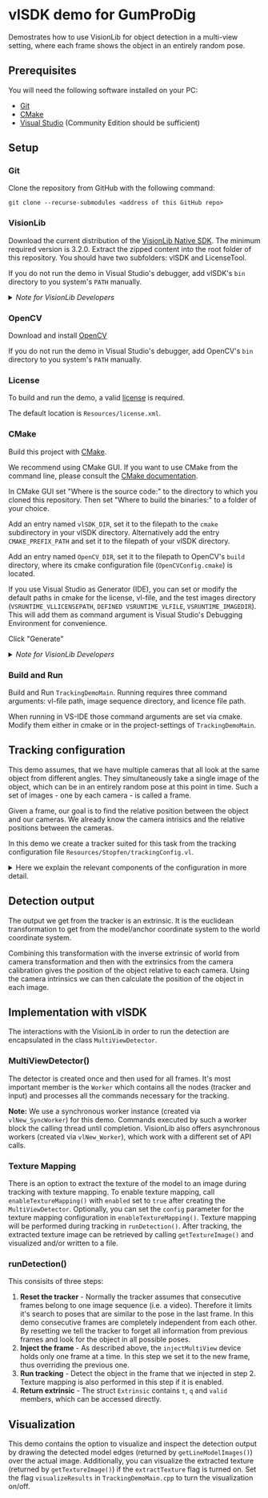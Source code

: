 # vlSDK demo for GumProDig

Demostrates how to use VisionLib for object detection in a multi-view setting, where each frame shows the object in an entirely random pose.

## Prerequisites

You will need the following software installed on your PC:
- [Git](https://git-scm.com/download/win)
- [CMake](https://cmake.org/download/)
- [Visual Studio](https://visualstudio.microsoft.com/de/downloads/) (Community Edition should be sufficient)

## Setup

### Git

Clone the repository from GitHub with the following command:

`git clone --recurse-submodules <address of this GitHub repo>`

### VisionLib

Download the current distribution of the [VisionLib Native SDK](https://visionlib.com/develop/downloads/).
The minimum required version is 3.2.0.
Extract the zipped content into the root folder of this repository. You should have two subfolders: vlSDK and LicenseTool.

If you do not run the demo in Visual Studio's debugger, add vlSDK's `bin` directory to you system's `PATH` manually.

<details><Summary> <i>Note for VisionLib Developers</i></Summary>

You can also use your own locally-built binaries of the VisionLib Native SDK for this demo. To this end:
- build the target `INSTALL` of the vlSDK project
- in CMAKE (of this demo), set the variable `vlSDK_DIR` to the `cmake` subdirectory of your self-built and installed vlSDK

In Visual Studio the Debugging-Environment will then automatically contain a path variable that points to the directory with the binaries of your `INSTALL`-ed vlSDK. This works for `Release`, `RelWithDebInfo`, and `Debug`configurations.

</details>


### OpenCV

Download and install [OpenCV](https://opencv.org/releases/) 

If you do not run the demo in Visual Studio's debugger, add OpenCV's `bin` directory to you system's `PATH` manually.

### License

To build and run the demo, a valid [license](https://docs.visionlib.com/v2.2.0/licensing.html) is required.

The default location is `Resources/license.xml`.

### CMake

Build this project with [CMake](https://cmake.org/download/).

We recommend using CMake GUI. 
If you want to use CMake from the command line, please consult the [CMake documentation](https://cmake.org/cmake/help/v3.2/manual/cmake.1.html).

In CMake GUI set "Where is the source code:" to the directory to which you cloned this repository.
Then set "Where to build the binaries:" to a folder of your choice. 

Add an entry named `vlSDK_DIR`, set it to the filepath to the `cmake` subdirectory in your vlSDK directory.
Alternatively add the entry `CMAKE_PREFIX_PATH` and set it to the filepath of your vlSDK directory.

Add an entry named `OpenCV_DIR`, set it to the filepath to OpenCV's `build` directory, where its cmake configuration file (`OpenCVConfig.cmake`) is located.

If you use Visual Studio as Generator (IDE), you can set or modify the default paths in cmake for the license, vl-file, and the test images directory (`VSRUNTIME_VLLICENSEPATH`, `DEFINED VSRUNTIME_VLFILE`,  `VSRUNTIME_IMAGEDIR`). This will add them as command argument is Visual Studio's Debugging Environment for convenience.

Click "Generate"

<details><Summary> <i>Note for VisionLib Developers</i></Summary>

If you have built the vlSDK from the repository, make sure that the `vlSDK_DIR` variable points to the `cmake`-subdirectory of your `INSTALL`-ed vlSDK. (see above)

You can also use the `**TESTING**`-alias for `VSRUNTIME_VLLICENSEPATH` instead of a file path as long as you are in Visometry's VPN. 

</details>

### Build and Run

Build and Run `TrackingDemoMain`. Running requires three command arguments: vl-file path, image sequence directory, and licence file path.

When running in VS-IDE those command arguments are set via cmake. Modify them either in cmake or in the project-settings of `TrackingDemoMain`.

## Tracking configuration

This demo assumes, that we have multiple cameras that all look at the same object from different angles. 
They simultaneously take a single image of the object, which can be in an entirely random pose at this point in time. 
Such a set of images - one by each camera - is called a frame.

Given a frame, our goal is to find the relative position between the object and our cameras.
We already know the camera intrisics and the relative positions between the cameras.

In this demo we create a tracker suited for this task from the tracking configuration file `Resources/Stopfen/trackingConfig.vl`.

<details><Summary> Here we explain the relevant components of the configuration in more detail. </Summary>
<br></br>

### Object model

A CAD model of the object. For details see https://docs.visionlib.com/v3.2.0/#/Using_VisionLib/Tracking_Essentials/PreparingModels

_In our example_: `Resources/Stopfen/UVMappedStopfen_m.obj`

### Tracker

Specifies the type and the parameters of the tracking algorithm and the tracking anchor, which contains the object model, the cameras to be used, and the workspace.

_In our example_: `"tracker"->"parameters"` in `Resources/Stopfen/trackingConfig.vl`

In a tracker of type multiModelTracker, it is possible to track multiple objects, with individual models defined in different tracking anchors, but in this example, we use only the first defined tracking anchor.

Note that AutoInit is enabled, this tells the tracker to try and detect the object according to the workspace definition, if it has no prior information on the object's position.

### Workspace definition

Tells the tracking algorithm from which angles the camera's could potentially see the object. 

_In our example_: `"tracker"->"parameters"->"anchors"->0->"workspaceDefinition"` in `Resources/Stopfen/trackingConfig.vl`

The object orientation is entirely random so we have to take into account all angles (`"sphereThetaLength"=180, "spherePhiLength"=360`)

### Image input
Describes the source of the images in which we want to track the object, i.e. type of source and number of cameras. 
It also contains the camera calibration data to be used.

_In our example_: `"input"->"imageSources"` in `Resources/Stopfen/trackingConfig.vl`

The input device we use is called `"device0"` and is of type `"injectMultiView"`.

It contains one image for each camera selected in the tracker. The image corresponding to the first camera selected in the tracker has key `"injectImage_0"`, the image for the second camera `"injectImage_1"`...  

We can set these images directly from any image we have loaded in main memory, even after the tracker has been started.

### Camera calibration data
Intrinsic camera parameters but also the relative positions of the cameras to each other.

_In our example_: `"input"->"imageSources"->"data"->"cameras"` in `Resources/Stopfen/trackingConfig.vl`

For all cameras `q` and `t` describe the rotation (as quaternion) and translation relative to the (multi-view) camera coordinate system. 

In our example this coordinate system was selected, so that the first camera is at its origin (`r=[0, 0, 0, 1]   t=[0, 0, 0]`), but this is not required in general.

**Note:** Which cameras actually participate in the tracking is specified in `"tracker"->"parameters"->"anchors"->0->"parameters"->"trackingCameras"`. 
For example if `trackingCameras` were set to `[6, 2]` the tracker expects there will be two images in the input device: `"injectImage_0"` (captured by the 7th camera) and `"injectImage_1"` (captured by the 3rd camera).
</details>

## Detection output

The output we get from the tracker is an extrinsic. 
It is the euclidean transformation to get from the model/anchor coordinate system to the world coordinate system.

Combining this transformation with the inverse extrinsic of world from camera transformation and then with the extrinsics from the camera calibration gives the position of the object relative to each camera.
Using the camera intrinsics we can then calculate the position of the object in each image.

## Implementation with vlSDK

The interactions with the VisionLib in order to run the detection are encapsulated in the class `MultiViewDetector`.

### MultiViewDetector()

The detector is created once and then used for all frames.
It's most important member is the `Worker` which contains all the nodes (tracker and input) and processes all the commands necessary for the tracking.

**Note:** We use a synchronous worker instance (created via `vlNew_SyncWorker`) for this demo.
Commands executed by such a worker block the calling thread until completion. VisionLib also offers asynchronous workers (created via `vlNew_Worker`), which work with a different set of API calls.

### Texture Mapping

There is an option to extract the texture of the model to an image during tracking with texture mapping. To enable texture mapping, call `enableTextureMapping()` with `enabled` set to `true` after creating the `MultiViewDetector`. Optionally, you can set the `config` parameter for the texture mapping configuration in `enableTextureMapping()`. Texture mapping will be performed during tracking in `runDetection()`. After tracking, the extracted texture image can be retrieved by calling `getTextureImage()` and visualized and/or written to a file.

### runDetection()

This consisits of three steps:
1. **Reset the tracker** -
Normally the tracker assumes that consecutive frames belong to one image sequence (i.e. a video).
Therefore it limits it's search to poses that are similar to the pose in the last frame.
In this demo consecutive frames are completely independent from each other.
By resetting we tell the tracker to forget all information from previous frames and look for the object in all possible poses. 
2. **Inject the frame** - 
As described above, the `injectMultiView` device holds only one frame at a time.
In this step we set it to the new frame, thus overriding the previous one.
3. **Run tracking** - Detect the object in the frame that we injected in step 2. Texture mapping is also performed in this step if it is enabled.
4. **Return extrinsic** - The struct `Extrinsic` contains `t`, `q` and `valid` members, which can be accessed directly.

## Visualization

This demo contains the option to visualize and inspect the detection output by drawing the detected model edges (returned by `getLineModelImages()`) over the actual image. Additionally, you can visualize the extracted texture (returned by `getTextureImage()`) if the `extractTexture` flag is turned on.
Set the flag `visualizeResults` in `TrackingDemoMain.cpp` to turn the visualization on/off.
